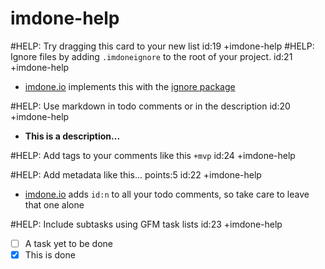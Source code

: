 imdone-help
====
#HELP: Try dragging this card to your new list id:19 +imdone-help
#HELP: Ignore files by adding `.imdoneignore` to the root of your project. id:21 +imdone-help
- [imdone.io](https://imdone.io) implements this with the [ignore package](https://www.npmjs.com/package/ignore)

#HELP: Use markdown in todo comments or in the description id:20 +imdone-help
- **This is a description...**

#HELP: Add tags to your comments like this `+mvp` id:24 +imdone-help

#HELP: Add metadata like this... points:5 id:22 +imdone-help
- [imdone.io](https://imdone.io) adds `id:n` to all your todo comments, so take care to leave that one alone

#HELP: Include subtasks using GFM task lists id:23 +imdone-help
- [ ] A task yet to be done
- [x] This is done
